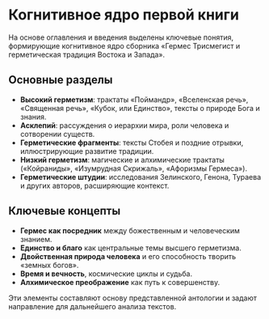# Когнитивное ядро первой книги

На основе оглавления и введения выделены ключевые понятия, формирующие когнитивное ядро сборника «Гермес Трисмегист и герметическая традиция Востока и Запада».

## Основные разделы
- **Высокий герметизм**: трактаты «Поймандр», «Вселенская речь», «Священная речь», «Кубок, или Единство», тексты о природе Бога и знания.
- **Асклепий**: рассуждения о иерархии мира, роли человека и сотворении существ.
- **Герметические фрагменты**: тексты Стобея и поздние отрывки, иллюстрирующие развитие традиции.
- **Низкий герметизм**: магические и алхимические трактаты («Койраниды», «Изумрудная Скрижаль», «Афоризмы Гермеса»).
- **Герметические штудии**: исследования Зелинского, Генона, Тураева и других авторов, расширяющие контекст.

## Ключевые концепты
- **Гермес как посредник** между божественным и человеческим знанием.
- **Единство и благо** как центральные темы высшего герметизма.
- **Двойственная природа человека** и его способность творить «земных богов».
- **Время и вечность**, космические циклы и судьба.
- **Алхимическое преображение** как путь к совершенству.

Эти элементы составляют основу представленной антологии и задают направление для дальнейшего анализа текстов.
